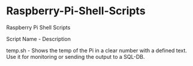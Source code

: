 Raspberry-Pi-Shell-Scripts
==========================

Raspberry Pi Shell Scripts

Script Name - Description

temp.sh - Shows the temp of the Pi in a clear number with a defined text.
          Use it for monitoring or sending the output to a SQL-DB.
